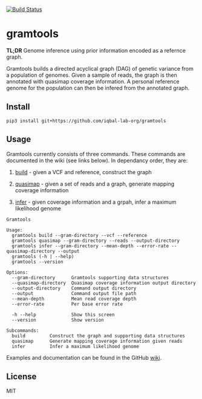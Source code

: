 [![Build Status](https://travis-ci.org/iqbal-lab-org/gramtools.svg?branch=master)](https://travis-ci.org/iqbal-lab-org/gramtools)

# gramtools
**TL;DR** Genome inference using prior information encoded as a refernce graph.

Gramtools builds a directed acyclical graph (DAG) of genetic variance from a population of genomes. Given a sample of reads, the graph is then annotated with quasimap coverage information. A personal reference genome for the population can then be infered from the annotated graph.

## Install
```pip3 install git+https://github.com/iqbal-lab-org/gramtools```

## Usage
Gramtools currently consists of three commands. These commands are documented in the wiki (see links below). In dependancy order, they are:
1) [build](https://github.com/iqbal-lab-org/gramtools/wiki/Commands%3A-build) - given a VCF and reference, construct the graph

2) [quasimap](https://github.com/iqbal-lab-org/gramtools/wiki/Commands%3A-quasimap) - given a set of reads and a graph, generate mapping coverage information

3) [infer](https://github.com/iqbal-lab-org/gramtools/wiki/Commands%3A-infer) - given coverage information and a grpah, infer a maximum likelihood genome

```
Gramtools

Usage:
  gramtools build --gram-directory --vcf --reference
  gramtools quasimap --gram-directory --reads --output-directory
  gramtools infer --gram-directory --mean-depth --error-rate --quasimap-directory --output
  gramtools (-h | --help)
  gramtools --version

Options:
  --gram-directory      Gramtools supporting data structures
  --quasimap-directory  Quasimap coverage information output directory
  --output-directory    Command output directory
  --output              Command output file path
  --mean-depth          Mean read coverage depth
  --error-rate          Per base error rate

  -h --help             Show this screen
  --version             Show version

Subcommands:
  build         Construct the graph and supporting data structures
  quasimap      Generate mapping coverage information given reads
  infer         Infer a maximum likelihood genome
```

Examples and documentation can be found in the GitHub [wiki](https://github.com/iqbal-lab-org/gramtools/wiki).


## License

MIT